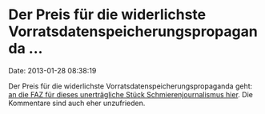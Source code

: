 Der Preis für die widerlichste Vorratsdatenspeicherungspropaganda \...
======================================================================

Date: 2013-01-28 08:38:19

Der Preis für die widerlichste Vorratsdatenspeicherungspropaganda geht:
[an die FAZ für dieses unerträgliche Stück Schmierenjournalismus
hier](http://www.faz.net/-gpg-75u8j). Die Kommentare sind auch eher
unzufrieden.
